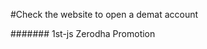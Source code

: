#Check the website to open a demat account

[Please Check Out this link]: https://amantrade.netlify.app/

####### 1st-js
Zerodha Promotion

